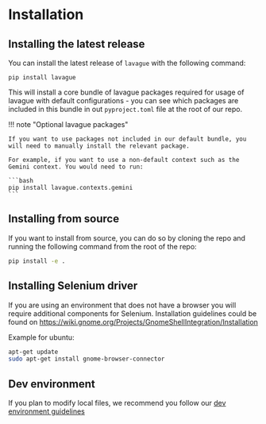 # Installation

## Installing the latest release

You can install the latest release of `lavague` with the following command:

`pip install lavague`

This will install a core bundle of lavague packages required for usage of lavague with default configurations - you can see which packages are included in this bundle in out `pyproject.toml` file at the root of our repo.

!!! note "Optional lavague packages"

    If you want to use packages not included in our default bundle, you will need to manually install the relevant package.

    For example, if you want to use a non-default context such as the Gemini context. You would need to run:

    ```bash
    pip install lavague.contexts.gemini
    ```

## Installing from source

If you want to install from source, you can do so by cloning the repo and running the following command from the root of the repo:

```bash
pip install -e .
```

## Installing Selenium driver

If you are using an environment that does not have a browser you will require additional components for Selenium. Installation guidelines could be found on https://wiki.gnome.org/Projects/GnomeShellIntegration/Installation

Example for ubuntu:
```bash
apt-get update
sudo apt-get install gnome-browser-connector
```

## Dev environment

If you plan to modify local files, we recommend you follow our [dev environment guidelines](../contributing/general.md)